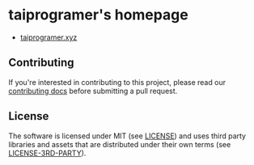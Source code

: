 # taiprogramer's homepage

- [taiprogramer.xyz](https://taiprogramer.xyz)

## Contributing

If you're interested in contributing to this project, please read our [contributing
docs](contributing.md) before submitting a pull request.

## License

The software is licensed under MIT (see [LICENSE](./LICENSE.md)) and uses third
party libraries and assets that are distributed under their own terms (see
[LICENSE-3RD-PARTY](./LICENSE-3RD-PARTY)).

